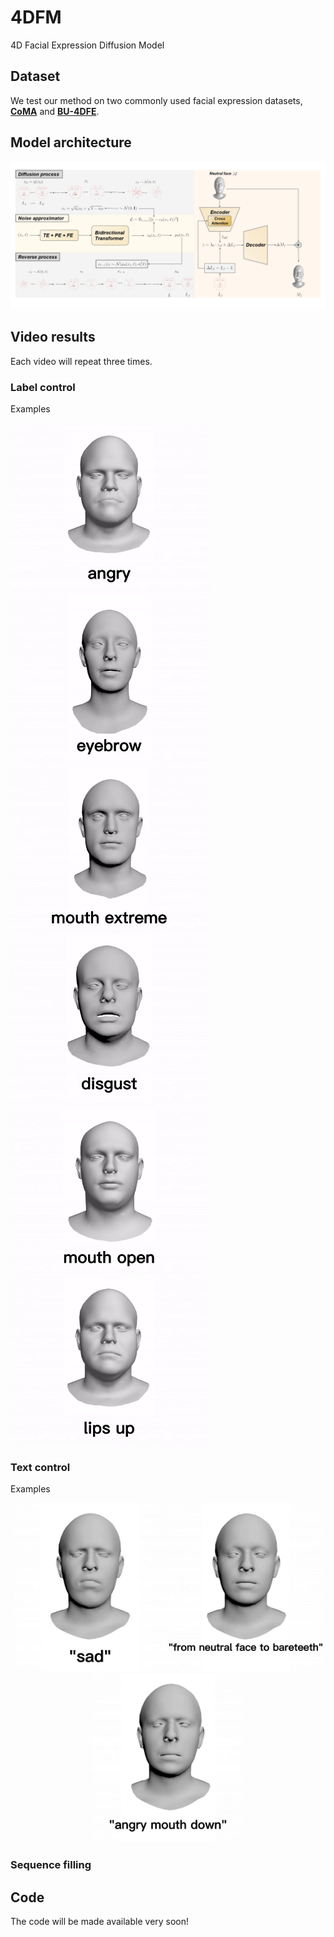 # 4DFM
4D Facial Expression Diffusion Model

## Dataset
We test our method on two commonly used facial expression datasets, [**CoMA**](https://coma.is.tue.mpg.de/) and [**BU-4DFE**](http://www.cs.binghamton.edu/~lijun/Research/3DFE/3DFE_Analysis.html).

## Model architecture


<img  src="model.jpg"  />

## Video results
Each video will repeat three times.

### Label control

Examples


 <img src="results/angry.gif" height="270" /> <img src="results/eyebrow.gif" height="270" />  <img src="results/mouth_extreme.gif" height="270" /> <img src="results/disgust.gif" height="270" />  <img src="results/mouth_open.gif" height="270" /> <img src="results/lips_up.gif" height="270" /> 


### Text control

Examples

<center class="half">
 <img src="results/sad_text.gif" height="270" />
 <img src="results/bareteeth_text.gif" height="270" />
 <img src="results/angry_mouth_down.gif" height="270" />
</center>


### Sequence filling

## Code
The code will be made available very soon!
